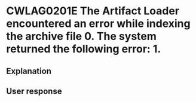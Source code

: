 # CWLAG0201E The Artifact Loader encountered an error while indexing the archive file 0. The system returned the following error: 1.

## Explanation

## User response